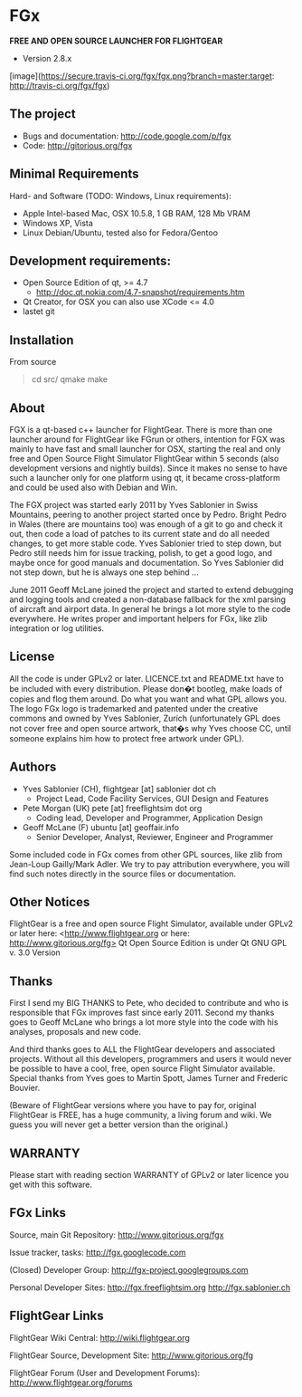 FGx 
========

**FREE AND OPEN SOURCE LAUNCHER FOR FLIGHTGEAR**

* Version 2.8.x

[image](https://secure.travis-ci.org/fgx/fgx.png?branch=master:target: http://travis-ci.org/fgx/fgx)


The project
--------------------------

* Bugs and documentation: http://code.google.com/p/fgx
* Code: http://gitorious.org/fgx


Minimal Requirements
--------------------------
Hard- and Software (TODO: Windows, Linux requirements):
* Apple Intel-based Mac, OSX 10.5.8, 1 GB RAM, 128 Mb VRAM
* Windows XP, Vista
* Linux Debian/Ubuntu, tested also for Fedora/Gentoo

Development requirements:
--------------------------
* Open Source Edition of qt, >= 4.7
  * http://doc.qt.nokia.com/4.7-snapshot/requirements.htm
* Qt Creator, for OSX you can also use XCode <= 4.0
* lastet git


Installation
--------------------------
From source
  > cd src/
  > qmake
  > make

About
--------------------------
FGX is a qt-based c++ launcher for FlightGear. There is more than one launcher around for FlightGear like FGrun or others, intention for FGX was mainly to have fast and small launcher for OSX, starting the real and only free and Open Source Flight Simulator FlightGear within 5 seconds (also development versions and nightly builds). Since it makes no sense to have such a launcher only for one platform using qt, it became cross-platform and could be used also with Debian and Win.

The FGX project was started early 2011 by Yves Sablonier in Swiss Mountains, peering to another project started once by Pedro. Bright Pedro in Wales (there are mountains too) was enough of a git to go and check it out, then code a load of patches to its current state and do all needed changes, to get more stable code. Yves Sablonier tried to step down, but Pedro still needs him for issue tracking, polish, to get a good logo, and maybe once for good manuals and documentation. So Yves Sablonier did not step down, but he is always one step behind ...

June 2011 Geoff McLane joined the project and started to extend debugging and logging tools and created a non-database fallback for the xml parsing of aircraft and airport data. In general he brings a lot more style to the code everywhere. He writes proper and important helpers for FGx, like zlib integration or log utilities.

License
------------------------
All the code is under GPLv2 or later. LICENCE.txt and README.txt have to be included with every distribution. Please don�t bootleg, make loads of copies and flog them around. Do what you want and what GPL allows you. The logo FGx logo is trademarked and patented under the creative commons and owned by Yves Sablonier, Zurich (unfortunately GPL does not cover free and open source artwork, that�s why Yves choose CC, until someone explains him how to protect free artwork under GPL).

Authors
-----------------------
* Yves Sablonier (CH), flightgear [at] sablonier dot ch
   * Project Lead, Code Facility Services, GUI Design and Features
* Pete Morgan (UK) pete [at] freeflightsim dot org
   * Coding lead, Developer and Programmer, Application Design
* Geoff McLane (F) ubuntu [at] geoffair.info
   * Senior Developer, Analyst, Reviewer, Engineer and Programmer

Some included code in FGx comes from other GPL sources, like zlib from Jean-Loup Gailly/Mark Adler. We try to pay attribution everywhere, you will find such notes directly in the source files or documentation.

Other Notices
-------------------------------
FlightGear is a free and open source Flight Simulator, available under GPLv2 or later here:
<http://www.flightgear.org or here: http://www.gitorious.org/fg>
Qt Open Source Edition is under Qt GNU GPL v. 3.0 Version

Thanks
-------------------------------
First I send my BIG THANKS to Pete, who decided to contribute and who is responsible that FGx improves fast since early 2011. Second my thanks goes to Geoff McLane who brings a lot more style into the code with his analyses, proposals and new code.

And third thanks goes to ALL the FlightGear developers and associated projects. Without all this developers, programmers and users it would never be possible to have a cool, free, open source Flight Simulator available. Special thanks from Yves goes to Martin Spott, James Turner and Frederic Bouvier. 

(Beware of FlightGear versions where you have to pay for, original FlightGear is FREE, has a huge community, a living forum and wiki. We guess you will never get a better version than the original.)


WARRANTY
-----------------------------
Please start with reading section WARRANTY of GPLv2 or later licence you get with this software.

FGx Links
----------------------------------
Source, main Git Repository:
<http://www.gitorious.org/fgx>

Issue tracker, tasks:
<http://fgx.googlecode.com>

(Closed) Developer Group:
http://fgx-project.googlegroups.com

Personal Developer Sites:
http://fgx.freeflightsim.org
http://fgx.sablonier.ch

FlightGear Links
-----------------------------------
FlightGear Wiki Central:
http://wiki.flightgear.org

FlightGear Source, Development Site: 
http://www.gitorious.org/fg

FlightGear Forum (User and Development Forums):
http://www.flightgear.org/forums


